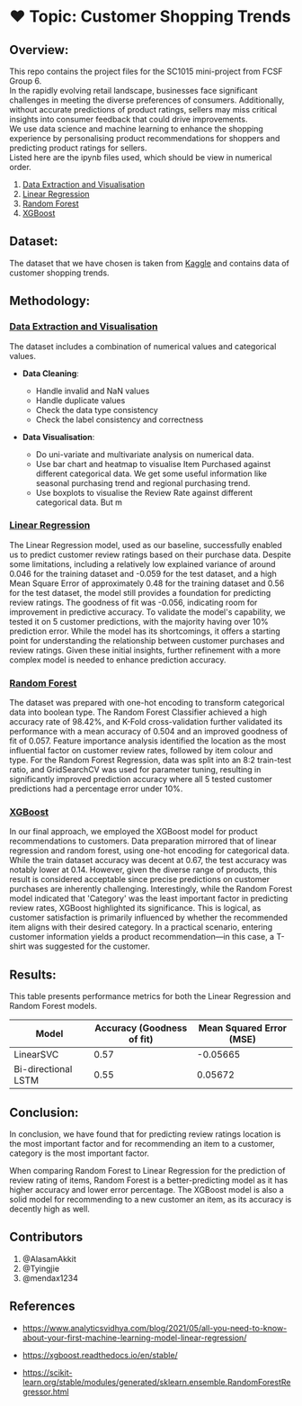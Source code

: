 # ❤️ Topic: Customer Shopping Trends

## Overview:
This repo contains the project files for the SC1015 mini-project from FCSF Group 6. \
In the rapidly evolving retail landscape, businesses face significant challenges in meeting the diverse preferences of consumers. Additionally, without accurate predictions of product ratings, sellers may miss critical insights into consumer feedback that could drive improvements. \
We use data science and machine learning to enhance the shopping experience by personalising product recommendations for shoppers and predicting product ratings for sellers. \
Listed here are the ipynb files used, which should be view in numerical order.

1. [Data Extraction and Visualisation](./Data-Extraction-and-Analysis.ipynb)
2. [Linear Regression](./Linear-Regression.ipynb)
3. [Random Forest](./Random-Forest.ipynb)
4. [XGBoost](./XGboost.ipynb)

## Dataset:
The dataset that we have chosen is taken from [Kaggle](https://www.kaggle.com/datasets/iamsouravbanerjee/customer-shopping-trends-dataset/data) and contains data of customer shopping trends.

## Methodology:
### [Data Extraction and Visualisation](./Data-Extraction-and-Analysis.ipynb)

The dataset includes a combination of numerical values and categorical values.

- **Data Cleaning**: 
    - Handle invalid and NaN values
    - Handle duplicate values
    - Check the data type consistency
    - Check the label consistency and correctness

- **Data Visualisation**:
    - Do uni-variate and multivariate analysis on numerical data.
    - Use bar chart and heatmap to visualise Item Purchased against different categorical data. We get some useful information like seasonal purchasing trend and regional purchasing trend.
    - Use boxplots to visualise the Review Rate against different categorical data. But m


### [Linear Regression](./Linear-Regression.ipynb)
The Linear Regression model, used as our baseline, successfully enabled us to predict customer review ratings based on their purchase data. Despite some limitations, including a relatively low explained variance of around 0.046 for the training dataset and -0.059 for the test dataset, and a high Mean Square Error of approximately 0.48 for the training dataset and 0.56 for the test dataset, the model still provides a foundation for predicting review ratings. The goodness of fit was -0.056, indicating room for improvement in predictive accuracy. 
To validate the model's capability, we tested it on 5 customer predictions, with the majority having over 10% prediction error. While the model has its shortcomings, it offers a starting point for understanding the relationship between customer purchases and review ratings. Given these initial insights, further refinement with a more complex model is needed to enhance prediction accuracy.

### [Random Forest](./Random-Forest.ipynb)
The dataset was prepared with one-hot encoding to transform categorical data into boolean type. 
The Random Forest Classifier achieved a high accuracy rate of 98.42%, and K-Fold cross-validation further validated its performance with a mean accuracy of 0.504 and an improved goodness of fit of 0.057. Feature importance analysis identified the location as the most influential factor on customer review rates, followed by item colour and type. 
For the Random Forest Regression, data was split into an 8:2 train-test ratio, and GridSearchCV was used for parameter tuning, resulting in significantly improved prediction accuracy where all 5 tested customer predictions had a percentage error under 10%.

### [XGBoost](./XGboost.ipynb)
In our final approach, we employed the XGBoost model for product recommendations to customers. Data preparation mirrored that of linear regression and random forest, using one-hot encoding for categorical data. 
While the train dataset accuracy was decent at 0.67, the test accuracy was notably lower at 0.14. 
However, given the diverse range of products, this result is considered acceptable since precise predictions on customer purchases are inherently challenging. 
Interestingly, while the Random Forest model indicated that 'Category' was the least important factor in predicting review rates, XGBoost highlighted its significance. This is logical, as customer satisfaction is primarily influenced by whether the recommended item aligns with their desired category. In a practical scenario, entering customer information yields a product recommendation—in this case, a T-shirt was suggested for the customer.

## Results:
This table presents performance metrics for both the Linear Regression and Random Forest models.

| Model                    | Accuracy (Goodness of fit) | Mean Squared Error (MSE) |
|--------------------------|----------------------------|--------------------------|
| LinearSVC                | 0.57                       | -0.05665                 |
| Bi-directional LSTM      | 0.55                       |  0.05672                 |

## Conclusion:
In conclusion, we have found that for predicting review ratings location is the most important factor and for recommending an item to a customer, category is the most important factor.

When comparing Random Forest to Linear Regression for the prediction of review rating of items, Random Forest is a better-predicting model as it has higher accuracy and lower error percentage. 
The XGBoost model is also a solid model for recommending to a new customer an item, as its accuracy is decently high as well. 

## Contributors
1. @AlasamAkkit
2. @Tyingjie
3. @mendax1234

## References
- https://www.analyticsvidhya.com/blog/2021/05/all-you-need-to-know-about-your-first-machine-learning-model-linear-regression/

- https://xgboost.readthedocs.io/en/stable/

- https://scikit-learn.org/stable/modules/generated/sklearn.ensemble.RandomForestRegressor.html

